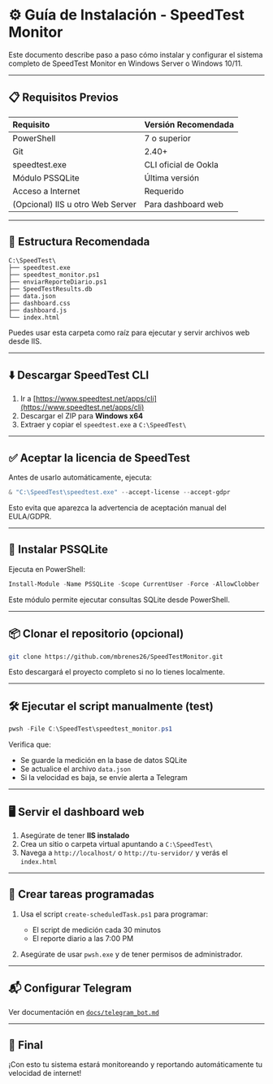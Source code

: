 
# ⚙️ Guía de Instalación - SpeedTest Monitor

Este documento describe paso a paso cómo instalar y configurar el sistema completo de SpeedTest Monitor en Windows Server o Windows 10/11.

---

## 📋 Requisitos Previos

| Requisito | Versión Recomendada |
|:---|:---|
| PowerShell | 7 o superior |
| Git | 2.40+ |
| speedtest.exe | CLI oficial de Ookla |
| Módulo PSSQLite | Última versión |
| Acceso a Internet | Requerido |
| (Opcional) IIS u otro Web Server | Para dashboard web |

---

## 📁 Estructura Recomendada

```
C:\SpeedTest\
├── speedtest.exe
├── speedtest_monitor.ps1
├── enviarReporteDiario.ps1
├── SpeedTestResults.db
├── data.json
├── dashboard.css
├── dashboard.js
└── index.html
```

Puedes usar esta carpeta como raíz para ejecutar y servir archivos web desde IIS.

---

## ⬇️ Descargar SpeedTest CLI

1. Ir a [https://www.speedtest.net/apps/cli](https://www.speedtest.net/apps/cli)
2. Descargar el ZIP para **Windows x64**
3. Extraer y copiar el `speedtest.exe` a `C:\SpeedTest\`

---

## ✅ Aceptar la licencia de SpeedTest

Antes de usarlo automáticamente, ejecuta:

```powershell
& "C:\SpeedTest\speedtest.exe" --accept-license --accept-gdpr
```

Esto evita que aparezca la advertencia de aceptación manual del EULA/GDPR.

---

## 🔧 Instalar PSSQLite

Ejecuta en PowerShell:

```powershell
Install-Module -Name PSSQLite -Scope CurrentUser -Force -AllowClobber
```

Este módulo permite ejecutar consultas SQLite desde PowerShell.

---

## 📦 Clonar el repositorio (opcional)

```bash
git clone https://github.com/mbrenes26/SpeedTestMonitor.git
```

Esto descargará el proyecto completo si no lo tienes localmente.

---

## 🛠️ Ejecutar el script manualmente (test)

```powershell
pwsh -File C:\SpeedTest\speedtest_monitor.ps1
```

Verifica que:
- Se guarde la medición en la base de datos SQLite
- Se actualice el archivo `data.json`
- Si la velocidad es baja, se envíe alerta a Telegram

---

## 🖥️ Servir el dashboard web

1. Asegúrate de tener **IIS instalado**
2. Crea un sitio o carpeta virtual apuntando a `C:\SpeedTest\`
3. Navega a `http://localhost/` o `http://tu-servidor/` y verás el `index.html`

---

## 🔄 Crear tareas programadas

1. Usa el script `create-scheduledTask.ps1` para programar:
   - El script de medición cada 30 minutos
   - El reporte diario a las 7:00 PM

2. Asegúrate de usar `pwsh.exe` y de tener permisos de administrador.

---

## 📬 Configurar Telegram

Ver documentación en [`docs/telegram_bot.md`](./telegram_bot.md)

---

## 🎯 Final

¡Con esto tu sistema estará monitoreando y reportando automáticamente tu velocidad de internet!
